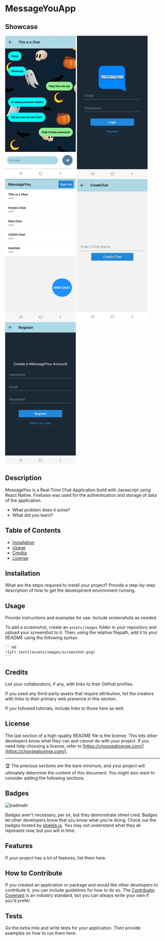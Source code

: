 # MessageYouApp

## Showcase
<img src="https://github.com/Dmytrocode/MessageYou/blob/master/content/Chats.jpg" height="463" width="230" > <img src="https://github.com/Dmytrocode/MessageYou/blob/master/content/Login.jpg" height="463" width="230">
<img src="https://github.com/Dmytrocode/MessageYou/blob/master/content/chatsHomeScreen.jpg" height="463" width="230" >
<img src="https://github.com/Dmytrocode/MessageYou/blob/master/content/createChat.jpg" height="463" width="230">
<img src="https://github.com/Dmytrocode/MessageYou/blob/master/content/Register.jpg" height="463" width="230">

## Description

MessageYou is a Real-Time Chat Application build with Javascript using React Native. Firebase was used for the authentication and storage of data of the application. 


- What problem does it solve?
- What did you learn?

## Table of Contents

- [Installation](#installation)
- [Usage](#usage)
- [Credits](#credits)
- [License](#license)

## Installation

What are the steps required to install your project? Provide a step-by-step description of how to get the development environment running.

## Usage

Provide instructions and examples for use. Include screenshots as needed.

To add a screenshot, create an `assets/images` folder in your repository and upload your screenshot to it. Then, using the relative filepath, add it to your README using the following syntax:

    ```md
    ![alt text](assets/images/screenshot.png)
    ```

## Credits

List your collaborators, if any, with links to their GitHub profiles.

If you used any third-party assets that require attribution, list the creators with links to their primary web presence in this section.

If you followed tutorials, include links to those here as well.

## License

The last section of a high-quality README file is the license. This lets other developers know what they can and cannot do with your project. If you need help choosing a license, refer to [https://choosealicense.com/](https://choosealicense.com/).

---

🏆 The previous sections are the bare minimum, and your project will ultimately determine the content of this document. You might also want to consider adding the following sections.

## Badges

![badmath](https://img.shields.io/github/languages/top/lernantino/badmath)

Badges aren't necessary, per se, but they demonstrate street cred. Badges let other developers know that you know what you're doing. Check out the badges hosted by [shields.io](https://shields.io/). You may not understand what they all represent now, but you will in time.

## Features

If your project has a lot of features, list them here.

## How to Contribute

If you created an application or package and would like other developers to contribute it, you can include guidelines for how to do so. The [Contributor Covenant](https://www.contributor-covenant.org/) is an industry standard, but you can always write your own if you'd prefer.

## Tests

Go the extra mile and write tests for your application. Then provide examples on how to run them here.
